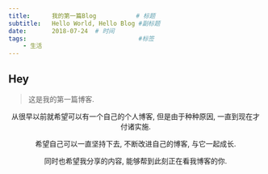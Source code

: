 ```yaml
---
title:      我的第一篇Blog           # 标题 
subtitle:   Hello World, Hello Blog #副标题
date:       2018-07-24	# 时间
tags:								#标签
    - 生活
---
```


## Hey

>这是我的第一篇博客.
<center>
从很早以前就希望可以有一个自己的个人博客, 但是由于种种原因, 一直到现在才付诸实施. 

希望自己可以一直坚持下去, 不断改进自己的博客, 与它一起成长. 

同时也希望我分享的内容, 能够帮到此刻正在看我博客的你.

</center>